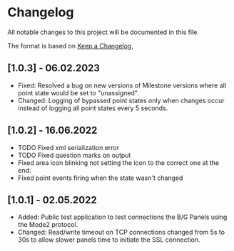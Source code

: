 # Changelog

All notable changes to this project will be documented in this file.

The format is based on [Keep a Changelog](https://keepachangelog.com/en/1.0.0/),

## [1.0.3] - 06.02.2023

- Fixed: Resolved a bug on new versions of Milestone versions where all point state would be set to "unassigned". 
- Changed: Logging of bypassed point states only when changes occur instead of logging all point states every 5 seconds.

## [1.0.2] - 16.06.2022

- TODO Fixed xml serialization error
- TODO Fixed question marks on output
- Fixed area icon blinking not setting the icon to the correct one at the end.
- Fixed point events firing when the state wasn't changed

## [1.0.1] - 02.05.2022

- Added: Public test application to test connections the B/G Panels using the Mode2 protocol.
- Changed: Read/write timeout on TCP connections changed from 5s to 30s to allow slower panels time to initiate the SSL connection.


